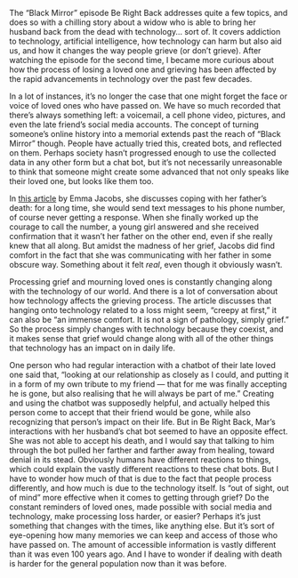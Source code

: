 The “Black Mirror” episode Be Right Back addresses quite a few topics, and does so with a chilling story about a widow who is able to bring her husband back from the dead with technology… sort of. It covers addiction to technology, artificial intelligence, how technology can harm but also aid us, and how it changes the way people grieve (or don’t grieve). After watching the episode for the second time, I became more curious about how the process of losing a loved one and grieving has been affected by the rapid advancements in technology over the past few decades. 

In a lot of instances, it’s no longer the case that one might forget the face or voice of loved ones who have passed on. We have so much recorded that there’s always something left: a voicemail, a cell phone video, pictures, and even the late friend’s social media accounts. The concept of turning someone’s online history into a memorial extends past the reach of “Black Mirror” though. People have actually tried this, created bots, and reflected on them. Perhaps society hasn’t progressed enough to use the collected data in any other form but a chat bot, but it’s not necessarily unreasonable to think that someone might create some advanced that not only speaks like their loved one, but looks like them too. 

In [this article](https://www.ft.com/content/95dc5584-1c12-11e8-aaca-4574d7dabfb6) by Emma Jacobs, she discusses coping with her father’s death: for a long time, she would send text messages to his phone number, of course never getting a response. When she finally worked up the courage to call the number, a young girl answered and she received confirmation that it wasn’t her father on the other end, even if she really knew that all along. But amidst the madness of her grief, Jacobs did find comfort in the fact that she was communicating with her father in some obscure way. Something about it felt *real*, even though it obviously wasn’t. 

Processing grief and mourning loved ones is constantly changing along with the technology of our world. And there is a lot of conversation about how technology affects the grieving process. The article discusses that hanging onto technology related to a loss might seem, “creepy at first,” it can also be “an immense comfort. It is not a sign of pathology, simply grief.” So the process simply changes with technology because they coexist, and it makes sense that grief would change along with all of the other things that technology has an impact on in daily life. 

One person who had regular interaction with a chatbot of their late loved one said that, “looking at our relationship as closely as I could, and putting it in a form of my own tribute to my friend — that for me was finally accepting he is gone, but also realising that he will always be part of me.” Creating and using the chatbot was supposedly helpful, and actually helped this person come to accept that their friend would be gone, while also recognizing that person’s impact on their life. But in Be Right Back, Mar’s interactions with her husband’s chat bot seemed to have an opposite effect. She was not able to accept his death, and I would say that talking to him through the bot pulled her farther and farther away from healing, toward denial in its stead.
Obviously humans have different reactions to things, which could explain the vastly different reactions to these chat bots. But I have to wonder how much of that is due to the fact that people process differently, and how much is due to the technology itself. Is “out of sight, out of mind” more effective when it comes to getting through grief? Do the constant reminders of loved ones, made possible with social media and technology, make processing loss harder, or easier? Perhaps it’s just something that changes with the times, like anything else. But it’s sort of eye-opening how many memories we can keep and access of those who have passed on. The amount of accessible information is vastly different than it was even 100 years ago. And I have to wonder if dealing with death is harder for the general population now than it was before.
